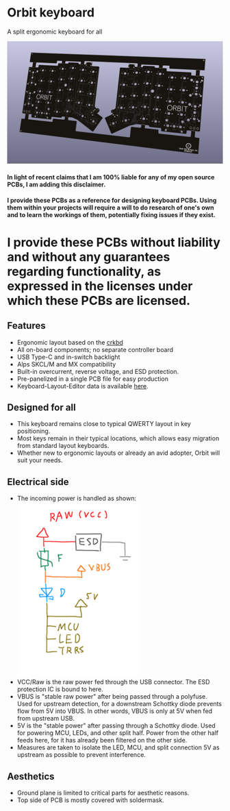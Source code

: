 # Orbit keyboard
A split ergonomic keyboard for all

![Render Image](https://raw.githubusercontent.com/ai03-2725/Orbit/master/Images/PCB-R2.0.jpg)

#### In light of recent claims that I am 100% liable for any of my open source PCBs, I am adding this disclaimer.
#### I provide these PCBs as a reference for designing keyboard PCBs. Using them within your projects will require a will to do research of one's own and to learn the workings of them, potentially fixing issues if they exist.
# I provide these PCBs without liability and without any guarantees regarding functionality, as expressed in the licenses under which these PCBs are licensed.

## Features
- Ergonomic layout based on the [crkbd](https://github.com/foostan/crkbd)
- All on-board components; no separate controller board
- USB Type-C and in-switch backlight
- Alps SKCL/M and MX compatibility
- Built-in overcurrent, reverse voltage, and ESD protection.
- Pre-panelized in a single PCB file for easy production
- Keyboard-Layout-Editor data is available [here](http://www.keyboard-layout-editor.com/#/gists/53ebf59524de12515cb7e2e6de94f0d6).

## Designed for all
- This keyboard remains close to typical QWERTY layout in key positioning.
- Most keys remain in their typical locations, which allows easy migration from standard layout keyboards.
- Whether new to ergonomic layouts or already an avid adopter, Orbit will suit your needs.

## Electrical side
- The incoming power is handled as shown:
![Diagram](https://raw.githubusercontent.com/ai03-2725/Orbit/master/Images/Power.png)
- VCC/Raw is the raw power fed through the USB connector. The ESD protection IC is bound to here.
- VBUS is "stable raw power" after being passed through a polyfuse. Used for upstream detection, for a downstream Schottky diode prevents flow from 5V into VBUS. In other words, VBUS is only at 5V when fed from upstream USB.
- 5V is the "stable power" after passing through a Schottky diode. Used for powering MCU, LEDs, and other split half. Power from the other half feeds here, for it has already been filtered on the other side.
- Measures are taken to isolate the LED, MCU, and split connection 5V as upstream as possible to prevent interference.

## Aesthetics
- Ground plane is limited to critical parts for aesthetic reasons.
- Top side of PCB is mostly covered with soldermask.
